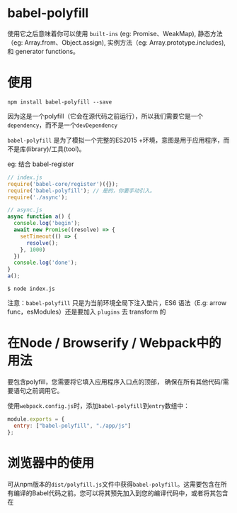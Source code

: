 
babel-polyfill
=====

使用它之后意味着你可以使用 `built-ins` (eg: Promise、WeakMap), 静态方法（eg: Array.from、Object.assign), 实例方法（eg: Array.prototype.includes), 和 generator functions。

# 使用

`npm install babel-polyfill --save`

因为这是一个polyfill（它会在源代码之前运行），所以我们需要它是一个`dependency`，而不是一个`devDependency`

`babel-polyfill` 是为了模拟一个完整的ES2015 +环境，意图是用于应用程序，而不是库(library)/工具(tool)。


eg: 结合 babel-register

``` js
// index.js
require('babel-core/register')({});
require('babel-polyfill'); // 是的，你要手动引入。
require('./async');
```

``` js
// async.js
async function a() {
  console.log('begin');
  await new Promise((resolve) => {
    setTimeout(() => {
      resolve();
    }, 1000)
  })
  console.log('done');
}
a();
```

```
$ node index.js
```

注意：`babel-polyfill` 只是为当前环境全局下注入垫片，ES6 语法（E.g: arrow func，esModules）还是要加入 `plugins` 去 transform 的


# 在Node / Browserify / Webpack中的用法

要包含polyfill，您需要将它填入应用程序入口点的顶部， 确保在所有其他代码/需要语句之前调用它。

使用`webpack.config.js`时，添加`babel-polyfill`到`entry`数组中：

``` js
module.exports = {
  entry: ["babel-polyfill", "./app/js"]
};
```

# 浏览器中的使用

可从npm版本的`dist/polyfill.js`文件中获得`babel-polyfill`。这需要包含在所有编译的Babel代码之前。您可以将其预先加入到您的编译代码中，或者将其包含在<script>之前的代码中。

如果你用于工具/库(tool/library), 并且不会修改全局变量, 请选择`transform-runtime`插件。但你将无法使用上面提到的实例方法, 如`Array.prototype.includes`。